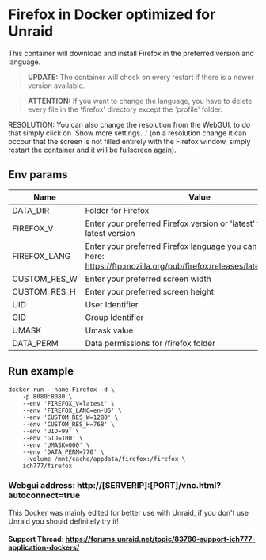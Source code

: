 # Firefox in Docker optimized for Unraid
This container will download and install Firefox in the preferred version and language.

>**UPDATE:** The container will check on every restart if there is a newer version available.

>**ATTENTION:** If you want to change the language, you have to delete every file in the 'firefox' directory except the 'profile' folder.

RESOLUTION: You can also change the resolution from the WebGUI, to do that simply click on 'Show more settings...' (on a resolution change it can occour that the screen is not filled entirely with the Firefox window, simply restart the container and it will be fullscreen again).

## Env params
| Name | Value | Example |
| --- | --- | --- |
| DATA_DIR | Folder for Firefox | /firefox |
| FIREFOX_V | Enter your preferred Firefox version or 'latest' to install the latest version | latest |
| FIREFOX_LANG | Enter your preferred Firefox language you can get a full list here: https://ftp.mozilla.org/pub/firefox/releases/latest/README.txt | en-US |
| CUSTOM_RES_W | Enter your preferred screen width | 1280 |
| CUSTOM_RES_H | Enter your preferred screen height | 768 |
| UID | User Identifier | 99 |
| GID | Group Identifier | 100 |
| UMASK | Umask value | 000 |
| DATA_PERM | Data permissions for /firefox folder | 770 |

## Run example
```
docker run --name Firefox -d \
	-p 8080:8080 \
	--env 'FIREFOX_V=latest' \
	--env 'FIREFOX_LANG=en-US' \
	--env 'CUSTOM_RES_W=1280' \
	--env 'CUSTOM_RES_H=768' \
	--env 'UID=99' \
	--env 'GID=100' \
	--env 'UMASK=000' \
	--env 'DATA_PERM=770' \
	--volume /mnt/cache/appdata/firefox:/firefox \
	ich777/firefox
```
### Webgui address: http://[SERVERIP]:[PORT]/vnc.html?autoconnect=true

This Docker was mainly edited for better use with Unraid, if you don't use Unraid you should definitely try it!

#### Support Thread: https://forums.unraid.net/topic/83786-support-ich777-application-dockers/
